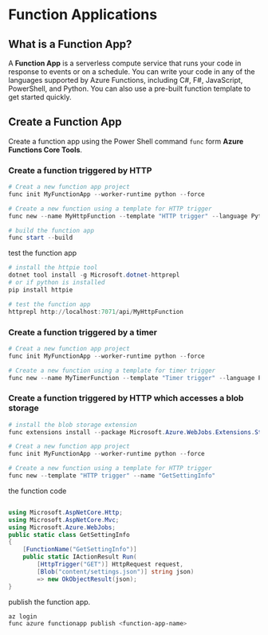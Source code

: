 # Function Applications

## What is a Function App?

A **Function App** is a serverless compute service that runs your code in response to events or on a schedule. You can write your code in any of the languages supported by Azure Functions, including C#, F#, JavaScript, PowerShell, and Python. You can also use a pre-built function template to get started quickly.

## Create a Function App

Create a function app using the Power Shell command `func` form **Azure Functions Core Tools**.

### Create a function triggered by HTTP

```powershell
# Creat a new function app project
func init MyFunctionApp --worker-runtime python --force

# Create a new function using a template for HTTP trigger
func new --name MyHttpFunction --template "HTTP trigger" --language Python

# build the function app
func start --build
```

test the function app

```powershell
# install the httpie tool
dotnet tool install -g Microsoft.dotnet-httprepl
# or if python is installed
pip install httpie

# test the function app
httprepl http://localhost:7071/api/MyHttpFunction
```

### Create a function triggered by a timer

```powershell
# Creat a new function app project
func init MyFunctionApp --worker-runtime python --force

# Create a new function using a template for timer trigger
func new --name MyTimerFunction --template "Timer trigger" --language Python
```

### Create a function triggered by HTTP which accesses a blob storage

```powershell
# install the blob storage extension
func extensions install --package Microsoft.Azure.WebJobs.Extensions.Storage --version 5.0.1

# Creat a new function app project
func init MyFunctionApp --worker-runtime python --force

# Create a new function using a template for HTTP trigger
func new --template "HTTP trigger" --name "GetSettingInfo"
```

the function code

```csharp

using Microsoft.AspNetCore.Http;
using Microsoft.AspNetCore.Mvc;
using Microsoft.Azure.WebJobs;
public static class GetSettingInfo
{
    [FunctionName("GetSettingInfo")]
    public static IActionResult Run(
        [HttpTrigger("GET")] HttpRequest request,
        [Blob("content/settings.json")] string json)
        => new OkObjectResult(json);
}
```

publish the function app.


```powershell
az login
func azure functionapp publish <function-app-name>
```
